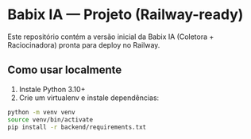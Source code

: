 # Babix IA — Projeto (Railway-ready)
Este repositório contém a versão inicial da Babix IA (Coletora +
Raciocinadora) pronta para deploy no Railway.
## Como usar localmente
1. Instale Python 3.10+
2. Crie um virtualenv e instale dependências:
 ```bash
 python -m venv venv
 source venv/bin/activate
 pip install -r backend/requirements.txt
